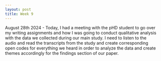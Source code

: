 ```yaml
---
layout: post
title: Week 9
---
```


August 28th 2024 - Today, I had a meeting with the pHD student to go over my writing assignments and how I was going to conduct qualitative analysis with the data we collected during our main study. I need to listen to the audio and read the transcripts from the study and create corresponding open codes for everything we heard in order to analyze the data and create themes accordingly for the findings section of our paper.
